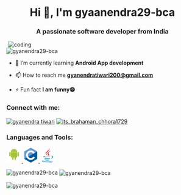 <h1 align="center">Hi 👋, I'm gyaanendra29-bca</h1>
<h3 align="center">A passionate software developer from India</h3>

<img align="right" alt="coding" width="500" src="https://raw.githubusercontent.com/TheDudeThatCode/TheDudeThatCode/master/Assets/Developer.gif">


<p align="left"> <img src="https://komarev.com/ghpvc/?username=gyanendra29-bca&label=Profile%20views&color=0e75b6&style=flat" alt="gyanendra29-bca" /> </p>

- 🌱 I’m currently learning **Android App development**

- 📫 How to reach me **gyanendratiwari200@gmail.com**

- ⚡ Fun fact **I am funny😁**

<h3 align="left">Connect with me:</h3>
<p align="left">
<a href="https://linkedin.com/in/gyanendra tiwari" target="blank"><img align="center" src="https://raw.githubusercontent.com/rahuldkjain/github-profile-readme-generator/master/src/images/icons/Social/linked-in-alt.svg" alt="gyanendra tiwari" height="30" width="40" /></a>
<a href="https://instagram.com/its_brahaman_chhora1729" target="blank"><img align="center" src="https://raw.githubusercontent.com/rahuldkjain/github-profile-readme-generator/master/src/images/icons/Social/instagram.svg" alt="its_brahaman_chhora1729" height="30" width="40" /></a>
</p>

<h3 align="left">Languages and Tools:</h3>
<p align="left"> <a href="https://developer.android.com" target="_blank" rel="noreferrer"> <img src="https://raw.githubusercontent.com/devicons/devicon/master/icons/android/android-original-wordmark.svg" alt="android" width="40" height="40"/> </a> <a href="https://www.cprogramming.com/" target="_blank" rel="noreferrer"> <img src="https://raw.githubusercontent.com/devicons/devicon/master/icons/c/c-original.svg" alt="c" width="40" height="40"/> </a> <a href="https://www.java.com" target="_blank" rel="noreferrer"> <img src="https://raw.githubusercontent.com/devicons/devicon/master/icons/java/java-original.svg" alt="java" width="40" height="40"/> </a> </p>

<p><img align="left" src="https://github-readme-stats.vercel.app/api/top-langs?username=gyanendra29-bca&show_icons=true&locale=en&layout=compact" alt="gyanendra29-bca" /></p>

<p>&nbsp;<img align="center" src="https://github-readme-stats.vercel.app/api?username=gyanendra29-bca&show_icons=true&locale=en" alt="gyanendra29-bca" /></p>

<p><img align="center" src="https://github-readme-streak-stats.herokuapp.com/?user=gyanendra29-bca&" alt="gyanendra29-bca" /></p>

